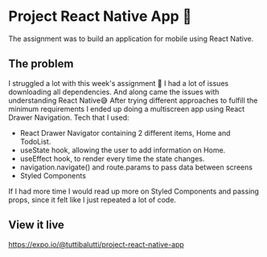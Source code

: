 # Project React Native App 📱

The assignment was to build an application for mobile using React Native. 

## The problem

I struggled a lot with this week's assignment 🤯 I had a lot of issues downloading all dependencies. And along came the issues with understanding React Native😅 After trying different approaches to fulfill the minimum requirements I ended up doing a multiscreen app using React Drawer Navigation. Tech that I used:

- React Drawer Navigator containing 2 different items, Home and TodoList.
- useState hook, allowing the user to add information on Home.
- useEffect hook, to render every time the state changes.
- navigation.navigate() and route.params to pass data between screens
- Styled Components

If I had more time I would read up more on Styled Components and passing props, since it felt like I just repeated a lot of code.


## View it live

https://expo.io/@tuttibalutti/project-react-native-app 
